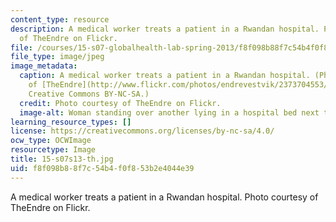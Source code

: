 ```yaml
---
content_type: resource
description: A medical worker treats a patient in a Rwandan hospital. Photo courtesy
  of TheEndre on Flickr.
file: /courses/15-s07-globalhealth-lab-spring-2013/f8f098b88f7c54b4f0f853b2e4044e39_15-s07s13-th.jpg
file_type: image/jpeg
image_metadata:
  caption: A medical worker treats a patient in a Rwandan hospital. (Photo courtesy
    of [TheEndre](http://www.flickr.com/photos/endrevestvik/2373704553/) on Flickr.
    Creative Commons BY-NC-SA.)
  credit: Photo courtesy of TheEndre on Flickr.
  image-alt: Woman standing over another lying in a hospital bed next to an IV drip.
learning_resource_types: []
license: https://creativecommons.org/licenses/by-nc-sa/4.0/
ocw_type: OCWImage
resourcetype: Image
title: 15-s07s13-th.jpg
uid: f8f098b8-8f7c-54b4-f0f8-53b2e4044e39
---
```

A medical worker treats a patient in a Rwandan hospital. Photo courtesy of TheEndre on Flickr.